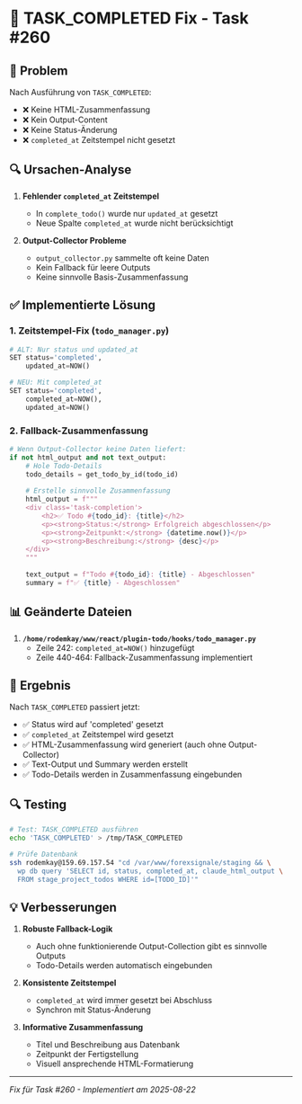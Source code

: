 # 🔧 TASK_COMPLETED Fix - Task #260

## 🐛 Problem

Nach Ausführung von `TASK_COMPLETED`:
- ❌ Keine HTML-Zusammenfassung
- ❌ Kein Output-Content  
- ❌ Keine Status-Änderung
- ❌ `completed_at` Zeitstempel nicht gesetzt

## 🔍 Ursachen-Analyse

1. **Fehlender `completed_at` Zeitstempel**
   - In `complete_todo()` wurde nur `updated_at` gesetzt
   - Neue Spalte `completed_at` wurde nicht berücksichtigt

2. **Output-Collector Probleme**
   - `output_collector.py` sammelte oft keine Daten
   - Kein Fallback für leere Outputs
   - Keine sinnvolle Basis-Zusammenfassung

## ✅ Implementierte Lösung

### 1. **Zeitstempel-Fix** (`todo_manager.py`)
```python
# ALT: Nur status und updated_at
SET status='completed',
    updated_at=NOW()

# NEU: Mit completed_at
SET status='completed',
    completed_at=NOW(),
    updated_at=NOW()
```

### 2. **Fallback-Zusammenfassung**
```python
# Wenn Output-Collector keine Daten liefert:
if not html_output and not text_output:
    # Hole Todo-Details
    todo_details = get_todo_by_id(todo_id)
    
    # Erstelle sinnvolle Zusammenfassung
    html_output = f"""
    <div class='task-completion'>
        <h2>✅ Todo #{todo_id}: {title}</h2>
        <p><strong>Status:</strong> Erfolgreich abgeschlossen</p>
        <p><strong>Zeitpunkt:</strong> {datetime.now()}</p>
        <p><strong>Beschreibung:</strong> {desc}</p>
    </div>
    """
    
    text_output = f"Todo #{todo_id}: {title} - Abgeschlossen"
    summary = f"✅ {title} - Abgeschlossen"
```

## 📊 Geänderte Dateien

1. **`/home/rodemkay/www/react/plugin-todo/hooks/todo_manager.py`**
   - Zeile 242: `completed_at=NOW()` hinzugefügt
   - Zeile 440-464: Fallback-Zusammenfassung implementiert

## 🎯 Ergebnis

Nach `TASK_COMPLETED` passiert jetzt:
- ✅ Status wird auf 'completed' gesetzt
- ✅ `completed_at` Zeitstempel wird gesetzt
- ✅ HTML-Zusammenfassung wird generiert (auch ohne Output-Collector)
- ✅ Text-Output und Summary werden erstellt
- ✅ Todo-Details werden in Zusammenfassung eingebunden

## 🔍 Testing

```bash
# Test: TASK_COMPLETED ausführen
echo 'TASK_COMPLETED' > /tmp/TASK_COMPLETED

# Prüfe Datenbank
ssh rodemkay@159.69.157.54 "cd /var/www/forexsignale/staging && \
  wp db query 'SELECT id, status, completed_at, claude_html_output \
  FROM stage_project_todos WHERE id=[TODO_ID]'"
```

## 💡 Verbesserungen

1. **Robuste Fallback-Logik**
   - Auch ohne funktionierende Output-Collection gibt es sinnvolle Outputs
   - Todo-Details werden automatisch eingebunden

2. **Konsistente Zeitstempel**
   - `completed_at` wird immer gesetzt bei Abschluss
   - Synchron mit Status-Änderung

3. **Informative Zusammenfassung**
   - Titel und Beschreibung aus Datenbank
   - Zeitpunkt der Fertigstellung
   - Visuell ansprechende HTML-Formatierung

---

*Fix für Task #260 - Implementiert am 2025-08-22*